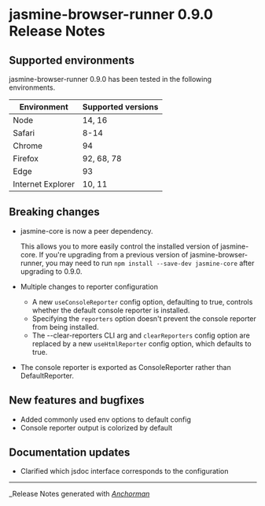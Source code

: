 # jasmine-browser-runner 0.9.0 Release Notes

## Supported environments

jasmine-browser-runner 0.9.0 has been tested in the following environments.

| Environment       | Supported versions |
|-------------------|--------------------|
| Node              | 14, 16             |
| Safari            | 8-14               |
| Chrome            | 94                 |
| Firefox           | 92, 68, 78         |
| Edge              | 93                 |
| Internet Explorer | 10, 11             |


## Breaking changes

* jasmine-core is now a peer dependency.

  This allows you to more easily control the installed version of jasmine-core.
  If you're upgrading from a previous version of jasmine-browser-runner, you
  may need to run `npm install --save-dev jasmine-core` after upgrading to
  0.9.0.

* Multiple changes to reporter configuration
  * A new `useConsoleReporter` config option, defaulting to true, controls
    whether the default console reporter is installed.
  * Specifying the `reporters` option doesn't prevent the console reporter
    from being installed.
  * The --clear-reporters CLI arg and `clearReporters` config option are
    replaced by a new `useHtmlReporter` config option, which defaults to
    true.

* The console reporter is exported as ConsoleReporter rather than DefaultReporter.

## New features and bugfixes

* Added commonly used env options to default config
* Console reporter output is colorized by default

## Documentation updates

* Clarified which jsdoc interface corresponds to the configuration


------

_Release Notes generated with _[Anchorman](http://github.com/infews/anchorman)_